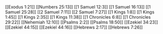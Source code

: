 [[Exodus 1:21]]
[[Numbers 25:13]]
[[1 Samuel 12:3]]
[[1 Samuel 16:13]]
[[1 Samuel 25:28]]
[[2 Samuel 7:11]]
[[2 Samuel 7:27]]
[[1 Kings 1:8]]
[[1 Kings 1:45]]
[[1 Kings 2:35]]
[[1 Kings 11:38]]
[[1 Chronicles 6:8]]
[[1 Chronicles 29:22]]
[[Nehemiah 12:10]]
[[Psalms 2:2]]
[[Psalms 18:50]]
[[Ezekiel 34:23]]
[[Ezekiel 44:15]]
[[Ezekiel 44:16]]
[[Hebrews 2:17]]
[[Hebrews 7:26]]
